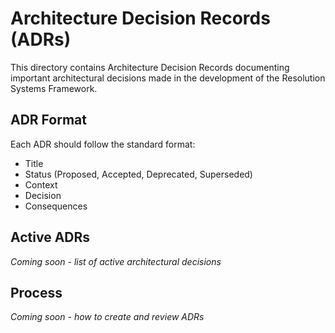 # Architecture Decision Records (ADRs)

<!-- Architecture Decision Records (ADRs) -->

This directory contains Architecture Decision Records documenting important architectural decisions made in the development of the Resolution Systems Framework.

## ADR Format
Each ADR should follow the standard format:
- Title
- Status (Proposed, Accepted, Deprecated, Superseded)
- Context
- Decision
- Consequences

## Active ADRs
*Coming soon - list of active architectural decisions*

## Process
*Coming soon - how to create and review ADRs*
